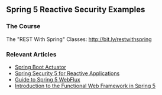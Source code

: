 ## Spring 5 Reactive Security Examples

### The Course
The "REST With Spring" Classes: http://bit.ly/restwithspring

### Relevant Articles

- [Spring Boot Actuator](http://www.baeldung.com/spring-boot-actuators)
- [Spring Security 5 for Reactive Applications](http://www.baeldung.com/spring-security-5-reactive)
- [Guide to Spring 5 WebFlux](http://www.baeldung.com/spring-webflux)
- [Introduction to the Functional Web Framework in Spring 5](https://www.baeldung.com/spring-5-functional-web)
